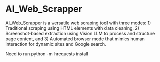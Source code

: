 # AI_Web_Scrapper
AI_Web_Scrapper is a versatile web scraping tool with three modes: 1) Traditional scraping using HTML elements with data cleaning, 2) Screenshot-based extraction using Vision LLM to process and structure page content, and 3) Automated browser mode that mimics human interaction for dynamic sites and Google search.




Need to run 
python -m hrequests install